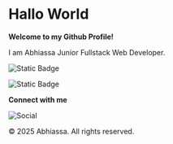 # Hallo World

**Welcome to my Github Profile!**

I am Abhiassa Junior Fullstack Web Developer.

![Static Badge](https://img.shields.io/badge/Web3_Developer-green)

![Static Badge](https://img.shields.io/badge/Junior_Fullstack_Web_Developer-white)

**Connect with me**

![Social](https://img.shields.io/twitter/follow/:abiasadotdev)

© 2025 Abhiassa. All rights reserved.
